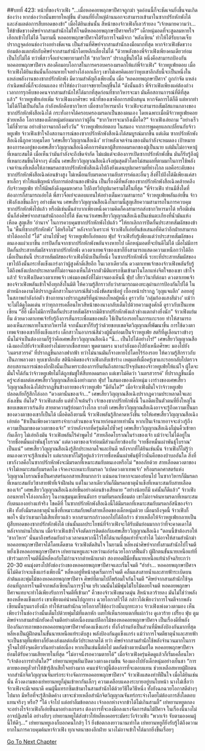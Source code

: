 ##บทที่ 423: หน้าที่ของจ้าวเฟิง
"...เมื่อหอคอยพฤกษาปีศาจถูกฆ่า จุดอ่อนนี้ก็จะชัดเจนยิ่งขึ้นจนเกิดช่องว่าง หากช่องว่างนั้นขยายใหญ่ขึ้น ตัวตนที่ยิ่งใหญ่ด้านนอกจะสามารถเข้ามาในซากปรักหักพังได้ และส่งผลต่อการสืบทอดของข้า”
เมื่อได้ยินเช่นนั้น สีหน้าของจ้าวเฟิงก็เลวร้ายลง
“เจ้าหมายความว่า... ให้ข้าขัดขวางศิษย์จากสามสำนักไม่ให้โจมตีหอคอยพฤกษาปีศาจหรือ?”
เด็กหนุ่มอดที่จะสูดลมหายใจเฮือกเข้าไปไม่ได้
ในยามนี้ หอคอยพฤกษาปีศาจได้รับการโจมตีจาก ‘พลังเซียน’ ทำให้ได้รับบาดเจ็บ ปรากฏจุดอ่อนช่องว่างอย่างชัดเจน เป็นส่วนที่ศิษย์จากสามสำนักลงมือมากที่สุด
หากจ้าวเฟิงขัดขวางย่อมต้องแตกหักกับศิษย์จากสามสำนักโดยหลีกเลี่ยงไม่ได้
“ด้วยพลังของพี่จ้าวเฟิงเพียงคนเดียวย่อมเป็นไปไม่ได้ ทว่าพี่สาวจื่อเย่จะพยายามทำให้ ‘ซากวิหาร’ ปรากฏขึ้นให้ได้ หนึ่งคือสามารถป้องกันหอคอยพฤกษาปีศาจ สองคือมอบโอกาสในการครอบครองมรดกให้แก่พี่จ้าวเฟิง”
จ้าวหยูเฟ่ยตอบ
เมื่อจ้าวเฟิงได้ยินเช่นนั้นก็ถอนหายใจอย่างโล่งอกเล็กๆ
เขาไม่เคยคิดเลยว่าหุบเขาลึกลับนี้จะเป็นหนึ่งในแหล่งพลังงานของซากปรักหักพัง มีความสำคัญถึงเพียงนั้น
เมื่อ ‘หอคอยพฤกษาปีศาจ’ ถูกกำจัด แหล่งกำเนิดพลังนี่ก็จะอ่อนแอลง ทำให้ช่องว่างอาจขยายใหญ่ขึ้นได้
“ดังนั้นแล้ว พี่จ้าวเฟิงเพียงแค่ต้องถ่วงเวลาการรุกคืบของคนจากสามสำนักให้ได้มากที่สุดก่อนที่ซากวิหารจะมา มันคือสถานการณ์ที่ดีที่สุดแล้ว”
จ้าวหยูเฟ่ยเอ่ยเพิ่ม
จ้าวเฟิงผงกศีรษะ หน้าที่ของเขาคือการสนับสนุน หากจัดการได้ก็ดี แต่หากทำไม่ได้ก็ไม่เป็นอันใด
กำลังหลักคือซากวิหาร
เมื่อซากวิหารมาถึง จ้าวเฟิงจะสามารถสัมผัสแกนกลางของซากปรักหักพังสือเฉิงได้ กระทั่งอาจได้ครอบครองมรดกเป็นของตนเอง
โดยเฉพาะเมื่อมีจ้าวหยูเฟ่ยคอยช่วยเหลือ โอกาสของเด็กหนุ่มย่อมมากกว่าผู้อื่น
“ซากวิหารจะมาถึงเมื่อใด?”
จ้าวเฟิงเอ่ยถาม
“อย่างเร็วไม่กี่ชั่วยาม อย่างช้าอาจมากถึงครึ่งวัน”
จ้าวหยูเฟ่ยเอ่ยตอบ
ในสมอง
จากการพูดคุยแลกเปลี่ยนกับจ้าวหยูเฟ่ย จ้าวเฟิงเข้าใจถึงสถานการณ์ของซากปรักหักพังสือเฉิงได้สมบูรณ์มากขึ้น
แต่เดิม
ซากปรักหักพังสือเฉิงนี้ถูกควบคุมโดย ‘เศษเสี้ยววิญญาณสือเฉิง’ ทว่าพลังเจตจำนงของมันกำลังจะหมดลง
เป้าหมายของการคงอยู่ของเศษเสี้ยววิญญาณสือเฉิงคือการค้นหาผู้สืบทอดมรดกของผู้เป็นนาย
แต่มันไม่อาจหาผู้ที่เหมาะสมได้
เมื่อเห็นว่ามันกำลังจะถึงขีดจำกัด ไม่แม้แต่จะต้องการเปิดซากปรักหักพังขึ้น มันก็รับรู้ถึงผู้ที่เหมาะสมขึ้นได้จางๆ
ดังนั้น
เศษเสี้ยววิญญาณสือเฉิงจึงทุ่มสุดตัวโดยไม่สนผลที่ตามมาในการใช้พลังเจตจำนงที่เหลือให้ภาพมรดกซากปรักหักพังสือเฉิงไปถึงยังแดนบุปผาครามที่ห่างไกล
ผลคือระดับของซากปรักหักพังสือเฉิงค่อนข้างสูง ไม่เหมือนกับมรดกความลับสวรรค์และอื่นๆ สิ่งที่ไปถึงได้มีเพียงแค่สาขาเล็กๆ ทำให้เผชิญหน้ากับการต่อต้านของฟ้าดิน
เป็นเรื่องดีที่พลังของซากปรักหักพังสือเฉิงคล้ายคลึงกับจ้าวหยูเฟ่ย ทำให้มีพลังดึงดูดมหาศาล ไปถึงทวีปบุปผาครามได้ในที่สุด
“พี่จ้าวเฟิง ท่านมีสิ่งใดที่ต้องการก็สามารถเอ่ยได้ พี่สาวจื่อเย่จะตอบแทนให้อย่างเต็มความสามารถ”
จ้าวหยูเฟ่ยพลันเอ่ยขึ้น
จ้าวเฟิงลังเลขึ้นเล็กๆ อย่างชัดเจน เศษเสี้ยววิญญาณสือเฉิงในยามนี้สูญเสียความสามารถในการควบคุมซากปรักหักพังไปแล้ว หรือมิเช่นนั้นลำบากเพียงหนึ่งความคิดก็คงสามารถส่งซากวิหารมาได้ หรือมิเช่นนั้นก็ส่งศิษย์จากสามสำนักออกไปได้
ชัดเจนว่าเศษเสี้ยววิญญาณสือเฉิงเป็นเช่นตะเกียงที่น้ำมันแห้งเหือด สูญเสีย ‘อำนาจ’ ในการควบคุมซากปรักหักพังไปแล้ว
“ให้ยกเลิกการปิดกั้นประสาทสัมผัสของข้าใน ‘พื้นที่ซากปรักหักพัง’ ได้หรือไม่”
หลังจากวิเคราะห์ จ้าวเฟิงก็เอ่ยยื่นข้อเสนอที่คิดว่าอีกฝ่ายสามารถทำได้ออกไป
“ได้”
ผ่านไปชั่วครู่ จ้าวหยูเฟ่ยก็เอ่ยตอบ
ฟุ่บ!
จ้าวเฟิงรับรู้เพียงแต่ว่าประสาทสัมผัสของตนเองแผ่วเบาขึ้น การปิดกั้นจากซากปรักหักพังพลันจางหายไป
เด็กหนุ่มอดที่จะยินดีไม่ได้ เมื่อไม่มีการปิดกั้นประสาทสัมผัสจากซากปรักหักพัง ดวงตาเทพเจ้าของเขาก็ยิ่งสามารถแสดงความเหนือกว่าได้อีก
เมื่อเป็นเช่นนี้ ประสาทสัมผัสของจ้าวเฟิงก็นับเป็นที่หนึ่ง ในซากปรักหักพังนี้ ระยะที่ประสาทสัมผัสของเขาไปถึงนั้นกระทั่งแข็งแกร่งกว่าผู้สูงศักดิ์เสียอีก
ในเวลาเดียวกัน
ดวงตาเทพเจ้าของจ้าวเฟิงพลันรับรู้ได้ถึงพลังแปลกประหลาดที่ไม่อาจมองเห็นได้จากตัวมิติแทรกซึมเข้ามาในโลกแห่งจิตใจของเขา
เข้าใจแล้ว!
จ้าวเฟิงเปิดดวงตาเทพเจ้า เพ่งมองพลังที่ไม่อาจมองเห็นนี้
ฟุ่บ!
เสี้ยววินาทีต่อมา ดวงตาเทพเจ้าของจ้าวเฟิงพลันเข้าใจถึงทุกสิ่งในมิติ ให้ความรู้สึกราวกับว่าสามารถมองทะลุผ่านการป้องกันไปได้
ในตำหนักงดงามได้ปรากฏเด็กสาวในอาภรณ์สีม่วงนั่งขัดสมาธิอยู่ เบื้องหน้าปรากฏ ‘กุญแจผลึก’ ลอยอยู่ในสภาพกำลังก่อตัว
ข้างกายนางปรากฏสตรีที่ดูน่าหลงใหลผู้หนึ่ง ดูราวกับ ‘กลุ่มก้องแสงสีม่วง’ แม้ว่าจะไม่ได้ดูโดดเด่น ทว่าทุกการเคลื่อนไหวสีหน้าของนางกลับเต็มไปด้วยความสูงศักดิ์ ดูราวกับเป็นเทพเซียน
“ฮี่ฮี่ เมื่อไม่มีการปิดกั้นประสาทสัมผัสจากมิติซากปรักหักพังแล้วช่างแตกต่างยิ่งนัก”
จ้าวเฟิงแย้มยิ้ม
ด้วยดวงตาเทพเจ้ารับรู้ถึงการสั่นกระเพื่อมของพลัง ใช้เป็นร่องรอยในการแกะรอย ทำให้สามารถมองเห็นภาพภายในซากวิหารได้
จากนั้นเขาก็รับรู้ว่าด้วยขอบเขตจิตวิญญาณที่พัฒนาขึ้น การใช้ดวงตาเทพเจ้าของเขาก็ยิ่งแข็งแกร่ง
เด็กสาวในอาภรณ์สีม่วงผู้นั้นย่อมเป็นจ้าวหยูเฟ่ย
สตรีที่ดูเลือนรางข้างๆ นั้นไม่จำเป็นต้องถามก็รู้ว่าคือเศษเสี้ยววิญญาณสือเฉิง
“นี่... เป็นไปได้อย่างไร!”
เศษเสี้ยววิญญาณสือเฉิงมองไปยังจ้าวเฟิงอย่างไม่อยากเชื่อสายตา
พูดตามตรง
นางกำลังมองไปยังเหนือศีรษะ มองไปยัง ‘เนตรสวรรค์’ ที่ปรากฏขึ้นกลางฟากฟ้า ทว่าไม่นานมันก็จางหายไปโดยไร้ร่องรอย ให้ความรู้สึกราวกับเป็นภาพลวงตา
หุบเขาลึกลับ
สตินึกคิดของจ้าวเฟิงกลับเข้าร่าง
เหตุผลที่เมื่อครู่เขาแกะรอยกลับไปตรวจสอบสถานการณ์ของอีกฝั่งนั้นเป็นเพราะต้องการยืนยันถึงสถานะปัจจุบันของจ้าวหยูเฟ่ยให้แน่ใจ
ผู้ใดจะมั่นใจได้กันว่าจ้าวหยูเฟ่ยไม่ได้ถูกข่มขู่ให้สืบทอดมรดก
แต่เขาไม่คิดว่า ‘เนตรสวรรค์’ ที่ปรากฏขึ้นเมื่อครู่จะส่งผลต่อเศษเสี้ยววิญญาณสือเฉิงอย่างมาก
ฟุ่บ!
ในสมองของเด็กหนุ่ม เงาร่างของเศษเสี้ยววิญญาณสือเฉิงได้ปรากฏขึ้นข้างกายของจ้าวหยูเฟ่ย
“มีอันใด?”
เมื่อจ้าวเฟิงมั่นใจว่าจ้าวหยูเฟ่ยปลอดภัยก็รู้สึกโล่งอก
“ดวงตานั่นของเจ้า...”
เศษเสี้ยววิญญาณสือเฉิงปรากฎความประหลาดใจและลังเลขึ้น
อันใด?
จ้าวเฟิงสงสัย แต่หัวใจเต้นรัว
เจ้าของซากปรักหักพังนี้ ในอดีตเป็นตัวตนที่ยิ่งใหญ่ในขอบเขตเทวาเร้นลับ สายตาความรู้ย่อมกว้างไกล
บางที
เศษเสี้ยววิญญาณสือเฉิงอาจจะรู้ถึงความเป็นมาของดวงตาของเขาก็เป็นได้
เมื่อคิดถึงยามนี้
จ้าวเฟิงพลันรู้สึกคาดหวังขึ้น รอให้เศษเสี้ยววิญญาณสือเฉิงเอ่ยต่อ
“ข้าเป็นเพียงความทรงจำบางส่วนของเจ้านายก่อนตายเท่านั้น หากเป็นเจ้านายอาจจะล่วงรู้ถึงความเป็นมาของดวงตาของเจ้า”
ทว่าหลังจากที่ครุ่นคิดไปชั่วครู่ เศษเสี้ยววิญญาณสือเฉิงก็มุ่นคิ้วเข้าหากันเล็กๆ ไม่เอ่ยถึงมัน
จ้าวเฟิงพลันไร้คำพูดไป
“สายเลือดโบราณในร่างของเจ้า แม้ว่าจะไม่ได้อยู่ใน ‘รายชื่อหมื่นเผ่าพันธุ์โบราณ’ แต่ดวงตาของเจ้าย่อมมีส่วนเกี่ยวข้องกับ ‘รายชื่อหมื่นเผ่าพันธุ์โบราณ’ เป็นแน่”
เศษเสี้ยววิญญาณสือเฉิงรู้สึกประหลาดใจและยินดี
หลังจากที่ได้ยินเช่นนั้น จ้าวเฟิงก็ไม่รู้ว่าตนเองควรจะรู้สึกเช่นไร
แต่แรกเขาก็ไม่รู้อยู่แล้วว่ารายชื่อหมื่นเผ่าพันธุ์ที่ว่านั่นคือของบ้าบออันใด
สิ่งที่เขากังวลคือในซากปรักหักพังจะมีมรดกที่เหมาะสมกับตนเองหรือไม่
“ขออภัยด้วย สายเลือดดวงตาของเจ้าไม่เหมาะสมกับมรดกใด เจ้าคงจะเหมาะกับมรดก ‘แปดดวงตาเทพเจ้า’ หรือมรดกศาสตร์แห่งวิญญาณโบราณซึ่งเป็นศาสตร์นอกสายเสียมากกว่า แน่นอนว่าหากจะมองย้อนไป ในซากวิหารก็มีมรดกที่เหมาะสมกับวิชาสายฟ้าที่เจ้าฝึกฝน แต่ในเวลาเดียวกันก็มีมรดกธาตุน้ำแข็งที่เหมาะสมกับสายเลือดของเจ้า”
เศษเสี้ยววิญญาณสือเฉิงเอ่ยขึ้นอย่างค่อนข้างเสียดาย
“อย่างน้อยก็มี แค่นั้นก็ดีแล้ว”
จ้าวเฟิงถอนหายใจโล่งอกเล็กๆ
ในงานชุมนุมเซียนมังกร ยามที่มรดกเชื่อมต่อ เขาไม่อาจค้นหามรดกที่เหมาะสมกับตนเองอย่างแท้จริง
โชคดีที่
ในซากปรักหักพังสือเฉิงนี้ได้มีมรดกที่เหมาะสมกับมรดกอัสนีของจ้าวเฟิง ทั้งยังมีมรดกธาตุน้ำแข็งที่เหมาะสมกับพลังสายเลือดของเด็กหนุ่มด้วย
เมื่อมาถึงจุดนี้ จ้าวเฟิงก็พอใจ นับว่าเขามาไม่เสียเที่ยวแล้ว
หากสามารถก้าวออกไปได้อีกก้าว ช่วยเหลือให้จ้าวหยูเฟ่ยกลายเป็นผู้สืบทอดของซากปรักหักพังได้ เช่นนั้นผลประโยชน์ที่จ้าวเฟิงจะได้รับมันย่อมมากกว่าที่จะคาดเดาได้
หลังจากผ่านไปนาน
เมื่อจ้าวเฟิงเข้าใจจึงตัดการติดต่อกับเศษเสี้ยววิญญาณสือเฉิง
“ตอนนี้ข้าต้องรอให้ ‘ซากวิหาร’ นั่นมาถึงพร้อมกับถ่วงเวลาคนพวกนี้ไว้ให้ได้นานที่สุดเท่าที่จะทำได้ ไม่อาจให้สามสำนักฆ่าหอคอยพฤกษาปีศาจได้โดยเด็ดขาด
จ้าวเฟิงตัดสินใจ
ในยามนี้
หลี่หงนำศิษย์จากทั้งสามสำนักไปโจมตีหยั่งเชิงหอคอยพฤกษาปีศาจ
เย่หยานหยูและจงหว่านเอ๋อร์ฉวยโอกาสฟื้นตัว
ผู้ฝึกตนขั้นนายเหนือแท้ที่เข้าร่วมการโจมตีนี้มีหลี่หงกับโม่ก่านจากตำหนักผาดำ
สองยอดฝีมือขั้นนายเหนือแท้นำอัจฉริยะกว่า 20-30 คนมุ่งตรงไปยังช่องว่างของหอคอยพฤกษาปีศาจและเริ่มโจมตี
“ฮ่าฮ่า... หอคอยพฤกษาปีศาจนี่ไม่คิดว่าจะแข็งแกร่งเพียงนี้”
หลี่หงอยู่ที่หน้าสุดเริ่มการโจมตี คลื่นแสงสายน้ำและสายฟ้าระเบิดบนลำต้นและพุ่มไม้ของหอคอยพฤกษาปีศาจ
ศิษย์ที่ตามไปก็พร้อมใจกันโจมตี
“ศิษย์จากสามสำนักใช้จุดอ่อนที่ถูกการโจมตีจากพลังเซียนในการจู่โจม บริเวณนั้นไม่มีพุ่มไม้ใบไม้คอยโจมตี หอคอยพฤกษาปีศาจแทบจะทำได้เพียงรับการโจมตีที่เข้ามา”
คิ้วของจ้าวเฟิงขมวดมุ่น สีหน้าเลวร้ายลง
มันไม่ใช่ว่าพลังของหลี่หงแข็งแกร่ง เขาเพียงแค่นำคนไปถูกทาง ฉวยโอกาสไว้ได้
กล่าวได้เพียงว่าการโจมตีจากพลังเซียนนั้นรุนแรงยิ่งนัก ทำให้สามสำนักฉวยโอกาสใช้ช่องว่างนั้นบุกทะลวง
จ้าวเฟิงเพ่งดวงตามอง เห็นเพียงว่าในช่องว่างนั้นเต็มไปด้วยพุ่มไม้ที่แตกหัก เผยให้เห็นรอยแตกที่แผ่กว้าง ดูเลวร้าย
เปรี้ยง ฟุ่บ ตูม
ศิษย์จากสามสำนักยังคงโจมตีอย่างต่อเนื่องบนเปลือกไม้ของหอคอยพฤกษาปีศาจ
เป็นเรื่องดีที่พลังป้องกันกายภาพของหอคอยพฤกษาปีศาจยังคงแข็งแกร่ง ทั้งกิ่งก้านยังเป็นส่วนที่มีพลังป้องกันมากที่สุด
หลี่หงเป็นผู้ฝึกตนในขั้นนายเหนือแท้ระดับสูง พลังป้องกันดูแข็งแกร่ง แม้ว่าการโจมตีธาตุน้ำและสายฟ้าจะเป็นธาตุที่แพ้ทางก็ยังคงส่งผลต่อสัตว์ประหลาดได้
ทว่า
ศิษย์จากสามสำนักใช้พลังจำนวนมากในการจู่โจมไปยังจุดเดียวกันอย่างต่อเนื่อง หากเป็นเช่นนี้ต่อไป มดกัดช้างตายฉันท์ใด หอคอยพฤกษาปีศาจย่อมได้รับความเสียหายในที่สุด
“ไม่อาจนั่งรอความตายได้”
เมื่อจ้าวเฟิงครุ่นคิดดูแล้วก็เริ่มเคลื่อนไหว
“เจ้าต้องการทำอันใด?”
เย่หยานหยูพลันเปิดดวงตางดงามขึ้น จ้องมองไปยังเด็กหนุ่มอย่างเย็นชา
“การตายของหยูลั่วทำให้ข้ารู้สึกเสียใจอย่างมาก คนแซ่จ้าวผู้นี้ต้องการที่จะตอบแทน ช่วยเหลือสหายผู้ฝึกตนจากสำนักจิตวิญญาณจันทร์กระจ่างจัดการหอคอยพฤกษาปีศาจ”
จ้าวเฟิงแสดงท่าทีฝืนใจ
เมื่อได้ยินเช่นนั้น คิ้วงดงามของเย่หยานหยูก็มุ่นเข้าหากันเล็กๆ ความเคลือบแคลงระบายอยู่บนใบหน้า
นางไม่เชื่อว่าจ้าวเฟิงจะมีเจตนาดี
คนผู้นี้แทรกซึมเข้ามาในสามสำนักได้ด้วยวิธีใดวิธีหนึ่ง ทั้งยังฉกฉวยโอกาสดีต่างๆ ไปมาก มีหรือที่จะรู้สึกติดค้าง
เขาจะช่วยเหลือสำนักจิตวิญญาณจันทร์กระจ่างโดยไม่ต้องการสิ่งใดตอบแทนจริงๆ หรือ?
“ได้ เจ้าไป แต่อย่าลืมข้อตกลง เจ้าออกห่างจากข้าได้ไม่เกินสามลี้”
เย่หยานหยูตกลง
จะอย่างไรจ้าวเฟิงก็เอ่ยขึ้นมาอย่างเถรตรง ต้องการที่จะลงมือลงแรงจัดการต้นไม้ปีศาจ ในเรื่องนี้นางไม่อาจปฏิเสธได้
อย่างลับๆ
เย่หยานหยูได้ส่งข่าวให้หลี่หงคอยระมัดระวังจ้าวเฟิง
“พวกเจ้า จับตามองคนผู้นี้ให้ดีๆ...”
เย่หยานหยูเองก็บอกคนใกล้ๆ ไว้
ยิ่งข้อตกลงยาวนานเท่าใด เย่หยานหยูก็ยิ่งรับรู้ได้ถึงความยากในการควบคุมค้นหาจ้าวเฟิง ทุกเจตนาของอีกฝ่าย นางไม่อาจเข้าใจได้มากยิ่งขึ้นเรื่อยๆ


[Go To Next Chapter]( ./203.md)